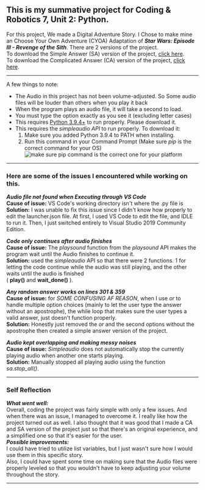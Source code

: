 

## This is my summative project for Coding & Robotics 7, Unit 2: Python.
For this project, We made a Digital Adventure Story.
I Chose to make mine an Choose Your Own Adventure (CYOA) Adaptation of ***Star Wars: Episode III - Revenge of the Sith***.
There are 2 versions of the project.\
To download the Simple Answer (SA) version of the project, [click here](https://github.com/Ahendall/School-robotics-and-coding/raw/main/Unit%202%20-%20Python/%5BIMPORTANT%5D%20Summative%20Assignment/Summative%20Assignment%20%28SA%29.zip).\
To download the Complicated Answer (CA) version of the project, [click here](https://github.com/Ahendall/School-robotics-and-coding/raw/main/Unit%202%20-%20Python/%5BIMPORTANT%5D%20Summative%20Assignment/Summative%20Assignment%20%28CA%29.zip).
***
A few things to note:
- The Audio in this project has not been volume-adjusted. So Some audio
files will be louder than others when you play it back
- When the program plays an audio file, it will take a second to load.
- You must type the option exactly as you see it (excluding letter cases)
- This requires [Python 3.9.4+](https://www.python.org/downloads/) to run properly. Please download it.
- This requires the *simpleaudio API* to run properly. To download it:
	1. Make sure you added Python 3.9.4 to PATH when installing.
	2. Run this command in your Command Prompt (Make sure *pip* is the correct command for your OS)
	![make sure pip command is the correct one for your platform](https://i.imgur.com/Yxpv6W3.png)

***
### Here are some of the issues I encountered while working on this.
***Audio file not found when Executing through VS Code***\
**Cause of issue:** VS Code's working directory isn't where the .py file is\
**Solution:** I was unable to fix this issue since I didn't know how properly to edit the launcher.json file.
At first, I used VS Code to edit the file, and IDLE to run it. Then, I just switched entirely
to Visual Studio 2019 Community Edition.


***Code only continues after audio finishes***\
**Cause of issue:** The *playsound* function from the *playsound* API makes the program wait
until the Audio finishes to continue it.\
**Solution:** used the *simpleaudio* API so that there were 2 functions. 1 for letting the code
continue while the audio was still playing, and the other waits until the audio is finished\
(  **play()** and **wait_done()** ).


***Any random answer works on lines 301 & 359***\
**Cause of issue:** for *SOME CONFUSING AF REASON*, when I use *or* to handle multiple option choices
(mainly to let the user type the answer without an apostrophe),  the while loop that makes sure
the user types a valid answer, just doesn't function properly.\
**Solution:** Honestly just removed the *or* and the second options without the apostrophe then created a simple answer version of the project.


***Audio kept overlapping and making messy noises***\
**Cause of issue:** *Simpleaudio* does not automatically stop the currently playing audio when another one starts playing.\
**Solution:** Manually stopped all playing audio using the function *sa.stop_all()*.
***

### Self Reflection

***What went well:*** \
Overall, coding the project was fairly simple with only a few issues. And when there was an issue, I managed to overcome it. I really like how the project turned out as well. I also thought that it was good that I made a CA and SA version of the project just so that there's an original experience, and a simplified one so that it's easier for the user.\
***Possible improvements:*** \
I could have tried to utilize list variables, but I just wasn't sure how I would use them in this specific story.\
 Also, I could have spent some time on making sure that the Audio files were properly leveled so that you wouldn't have to keep adjusting your volume throughout the story.
 ***
